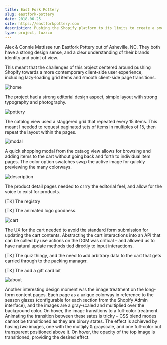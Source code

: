 ```yaml
---
title: East Fork Pottery
slug: eastfork-pottery
date: 2018.06.25
site: https://eastforkpottery.com
description: Pushing the Shopify platform to its limits to create a smooth and playful experience.
type: project, fuzzco
---
```


Alex & Connie Mattisse run Eastfork Pottery out of Asheville, NC. They both have a strong design sense, and a clear understanding of their brands identity and point of view. 

This meant that the challenges of this project centered around pushing Shopify towards a more contemporary client-side user experience, including lazy-loading grid items and smooth client-side page transitions.

![home](https://photos.smugmug.com/Projects/Eastfork/i-cP8LrmX/0/ddeae95c/X5/home-X5.png)

The project had a strong editorial design aspect, simple layout with strong typography and photography.

![pottery](https://photos.smugmug.com/Projects/Eastfork/i-vQ7T4bm/0/d731ecea/X5/pottery-X5.png)

The catalog view used a staggered grid that repeated every 15 items. This meant I needed to request paginated sets of items in multiples of 15, then repeat the layout within the pages. 

![modal](https://photos.smugmug.com/Projects/Eastfork/i-hCHnw2C/0/2caa267e/X5/modal-X5.png)

A quick shopping modal from the catalog view allows for browsing and adding items to the cart without going back and forth to individual item pages. The color option swatches swap the active image for quickly previewing the many colorways.

![description](https://photos.smugmug.com/Projects/Eastfork/i-zQQcHhf/0/e406a0b6/X5/description-X5.png)

The product detail pages needed to carry the editorial feel, and allow for the voice to exist for products.  

[TK] The registry

[TK] The animated logo goodness.

![cart](https://photos.smugmug.com/Projects/Eastfork/i-GFMq4LN/0/7f9fd3c9/X3/cart-X3.png)

The UX for the cart needed to avoid the standard form submission for updating the cart contents. Abstracting the cart interactions into an API that can be called by use actions on the DOM was critical – and allowed us to have natural update methods tied directly to input interactions.

[TK] The quiz thingy, and the need to add arbitrary data to the cart that gets carried through to the packing manager.

[TK] The add a gift card bit

![about](https://photos.smugmug.com/Projects/Eastfork/i-BwfNf2t/0/a59a20e1/X5/about-X5.png)

Another interesting design moment was the image treatment on the long-form content pages. Each page as a unique colorway in reference to the season glazes (configurable for each section from the Shopify Admin interface), and the images are a gray-scaled and multiplied over the background color. On hover, the image transitions to a full-color treatment. Animating the transition between these sates is tricky – CSS blend modes cannot be transitioned as they are binary states. The effect is achieved by having _two_ images, one with the multiply & grayscale, and one full-color but transparent positioned above it. On hover, the opacity of the top image is transitioned, providing the desired effect.
